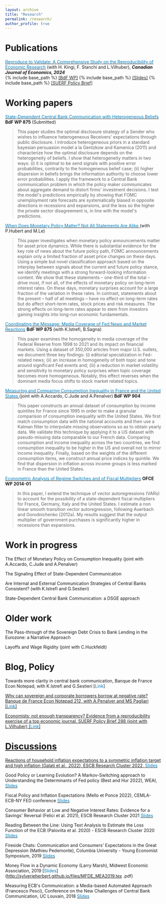 ```yaml
---
layout: archive
title: "Research"
permalink: /research/
author_profile: true
---
```

 Publications 
======
[<span style="color:#007CBB">Reproduce to Validate: A Comprehensive Study on the Reproducibility of Economic Research</span>](https://onlinelibrary.wiley.com/doi/epdf/10.1111/caje.12728)  (with H. Kingi, F. Stanchi and L.Vilhuber),  **_Canadian Journal of Economics, 2024_**  
 {% include base_path %} [<span style="color:#23272A">[BdF WP]</span>](http://sylverieherbert.github.io/files/wp853.pdf)  {% include base_path %} [<span style="color:#23272A">[Slides]</span>](http://sylverieherbert.github.io/files/Bdf_slides.pdf) {% include base_path %} [<span style="color:#23272A">[SUERF Policy Brief]</span>](http://sylverieherbert.github.io/files/suerf.pdf) 


Working papers
======
[<span style="color:#007CBB">State-Dependent Central Bank Communication with Heterogeneous Beliefs</span>](http://sylverieherbert.github.io/files/wp875.pdf) **BdF WP 875** (Submitted)
> This paper studies the optimal disclosure strategy of a Sender who wishes to influence heterogeneous Receivers' expectations through public disclosure. I introduce heterogeneous priors in a standard bayesian persuasion model a la Gentzkow and Kamenica (2011) and characterize how the optimal disclosure depends on the heterogeneity of beliefs. I show that heterogeneity matters in two ways: (i) it is optimal to be send signals with positive error probabilities, contrarily to the homogeneous belief case; (ii) higher dispersion in beliefs brings the information authority to choose lower error probabilities. I apply the framework to a Central Bank communication problem in which the policy maker communicates about aggregate demand to distort firms' investment decisions. I test the model's predictions empirically by showing that FOMC unemployment rate forecasts are systematically biased in opposite directions in recessions and expansions, and the less so the higher the private sector disagreement is, in line with the model's predictions.

[<span style="color:#007CBB">When Does Monetary Policy Matter? Not All Statements Are Alike </span>](http://sylverieherbert.github.io/files/LifeCycle_compressed.pdf) (with P.Hubert and M.Le)
> This paper investigates when monetary policy announcements matter for asset price dynamics. While there is substantial evidence for the key role of news about the future policy path, FOMC announcements explain only a limited fraction of asset price changes on these days. Using a simple but novel classification approach based on the interplay between signals about the current and future policy stance, we identify meetings with a strong forward-looking information content. We show that these statements – one-third of the total – drive most, if not all, of the effects of monetary policy on long-term interest rates. On these days, monetary surprises account for a large fraction of the variation in these rates. In contrast, statements about the present – half of all meetings – have no effect on long-term rates but do affect short-term rates, stock prices and risk measures. The strong effects on long-term rates appear to stem from investors gaining insights into long-run economic fundamentals.

[<span style="color:#007CBB">Coordinating the Message: Media Coverage of Fed News and Market Reactions</span>](http://sylverieherbert.github.io/files/WP_983.pdf) **BdF WP 875** (with K.Istrefi, B.Sagna)  
>This paper examines the homogeneity in media coverage of the Federal Reserve from 1998 to 2021 and its impact on financial markets. Using a dataset of 350,000 articles from major U.S. outlets, we document three key findings: (i) editorial specialization in Fed-related news; (ii) an increase in homogeneity of both topic and tone around significant Fed events and; (iii) a reduction in market volatility and sensitivity to monetary policy surprises when topic coverage becomes more homogeneous. Notably, this effect reverses when the dominant media focus shifts to stock market related topics.

[<span style="color:#007CBB">Measuring and Comparing Consumption Inequality in France and the United States </span>](http://sylverieherbert.github.io/files/wp904.pdf)  (joint with A.Accardo, C.Jude and A.Penalver)  **BdF WP 904**
> This paper constructs an annual dataset of consumption by income quintiles for France since 1995 in order to make a granular comparison of consumption inequality with the United States. We first match consumption data with the national accounts and then use a Kalman filter to interpolate missing observations so as to obtain yearly data. We validate this technique by applying it to a US dataset with pseudo-missing data comparable to our French data. Comparing consumption and income inequality across the two countries, we find consumption inequality to be higher in the US and overall not to mirror income inequality. Finally, based on the weights of the different consumption items, we construct annual price indices by quintile. We find that dispersion in inflation across income groups is less marked in France than the United States. 

[<span style="color:#007CBB">Econometric Analysis of Regime Switches and of Fiscal Multipliers</span>](http://sylverieherbert.github.io/files/WP2014-01.pdf) 
**OFCE WP 2014-01**
>In this paper, I extend the technique of vector autoregressions (VARs) to account for the possibility of a state-dependent fiscal multipliers for France, Germany, Italy and the United States. I estimate a non linear smooth transition vector autoregression, following Auerbach and Gorodnichenko (2012a). My results suggest that the output multiplier of government purchases is significantly higher in recessions than expansions. 


Work in progress
======
The Effect of Monetary Policy on Consumption Inequality (joint with A.Accardo, C.Jude and A.Penalver)

The Signaling Effect of State-Dependent Communication

Are Internal and External Communication Strategies of Central Banks Consistent? (with K.Istrefi and G.Sestieri)

State-Dependent Central Bank Communication: a DSGE approach

Older work
======
The Pass-through of the Sovereign Debt Crisis to Bank Lending in the Eurozone: a Narrative Approach 

Layoffs and Wage Rigidity (joint with C.Huckfeldt)

Blog, Policy
======
Towards more clarity in central bank communication, Banque de France Econ Notepad, with K.Istrefi and G.Sestieri [<span style="color:#007CBB">Link</span>]<a href="https://www.banque-france.fr/en/publications-and-statistics/publications/towards-more-clarity-central-bank-communication">

Why can sovereign and corporate borrowers borrow at negative rate? Banque de France Econ Notepad 212, with A.Penalver and MS Pagliari [<span style="color:#007CBB">Link</span>]<a href="https://blocnotesdeleco.banque-france.fr/en/blog-entry/why-can-sovereign-and-corporate-borrowers-some-countries-borrow-negative-rates">

Economists: not enough transparency? Evidence from a reproducibility exercise of a top economic journal. SUERF Policy Brief 288 (joint with L.Vilhuber) [<span style="color:#007CBB">Link</span>]<a href="https://www.suerf.org/suer-policy-brief/41583/economists-not-enough-transparency-evidence-from-a-reproducibility-exercise-of-a-top-economic-journal">


Discussions
======
Reactions of household inflation expectations to a symmetric inflation target and high inflation (Galati et al., 2022), ESCB Research Cluster 2022, [<span style="color:#007CBB">Slides</span>](http://sylverieherbert.github.io/files/ESCB_1022.pdf)

Good Policy or Learning Evolution? A Markov-Switching approach to Understanding the Determinants of Fed policy (Best and Hur 2022), WEAI, [<span style="color:#007CBB">Slides</span>](http://sylverieherbert.github.io/files/Best2022_discussion.pdf)

Fiscal Policy and Inflation Expectations (Mello et Ponce 2022), CEMLA-ECB-NY FED conference [<span style="color:#007CBB">Slides</span>](http://sylverieherbert.github.io/files/FiscalPolicy.pdf)

Consumer Behavior at Low and Negative Interest Rates: Evidence for a Savings' Reversal (Felici et al. 2021), ESCB Research Cluster 2021 [<span style="color:#007CBB">Slides</span>](http://sylverieherbert.github.io/files/discussion_ESCB21.pdf)

Reading Between the Line: Using Text Analysis to Estimate the Loss Function of the ECB (Paloviita et al. 2020) - ESCB Research Cluster 2020 [<span style="color:#007CBB">Slides</span>](http://sylverieherbert.github.io/files/ESCB_confOct20_Herbert.pdf)

Fireside Chats: Communication and Consumers' Expectations in the Great Depression (Mathieu Pedemonte), Columbia University - Young Economist Symposium, 2019 [<span style="color:#007CBB">Slides</span>](http://sylverieherbert.github.io/files/discussion_Pedemonte.pdf)

Money Flow in a Dynamic Economy (Larry Marsh), Midwest Economic Association, 2019 [<span style="color:#007CBB">Slides</span>](http://sylverieherbert.github.io/files/MFDE_MEA2019.tex .pdf)


Measuring ECB's Communication: a Media-based Automated Approach (Francesco Pesci), Conference on the New Challenges of Central Bank Communication, UC Louvain, 2018 [<span style="color:#007CBB">Slides</span>](http://sylverieherbert.github.io/files/Pesci2018_discussion.pdf)
